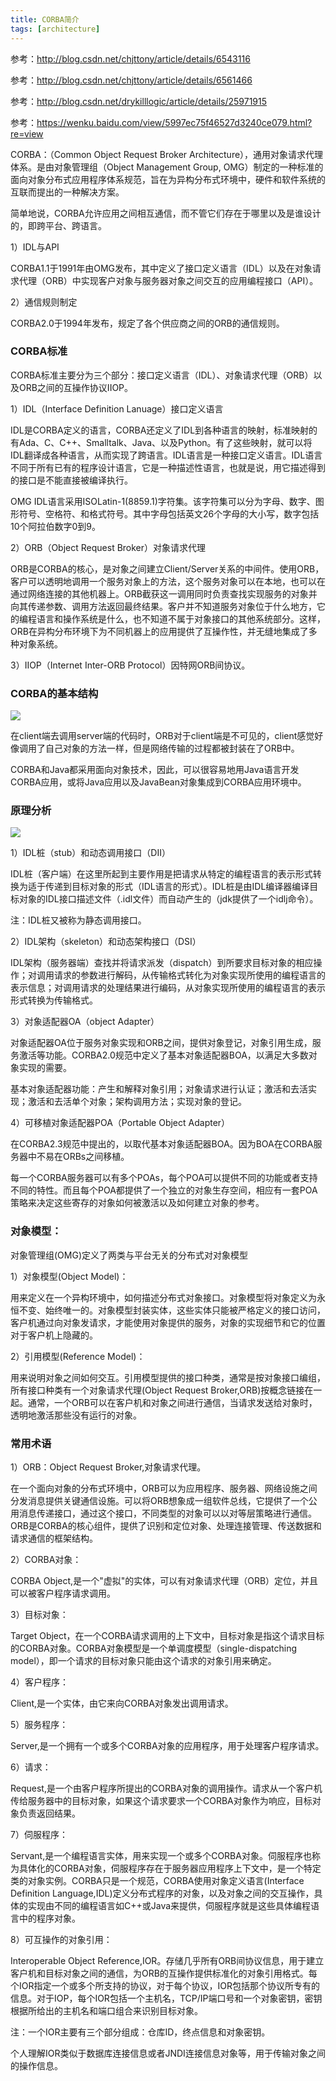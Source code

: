 ```yaml
---
title: CORBA简介
tags: [architecture]
---
```


参考：http://blog.csdn.net/chjttony/article/details/6543116

参考：http://blog.csdn.net/chjttony/article/details/6561466

参考：http://blog.csdn.net/drykilllogic/article/details/25971915

参考：https://wenku.baidu.com/view/5997ec75f46527d3240ce079.html?re=view

CORBA：（Common Object Request Broker Architecture），通用对象请求代理体系。是由对象管理组（Object Management Group, OMG）制定的一种标准的面向对象分布式应用程序体系规范，旨在为异构分布式环境中，硬件和软件系统的互联而提出的一种解决方案。

简单地说，CORBA允许应用之间相互通信，而不管它们存在于哪里以及是谁设计的，即跨平台、跨语言。

1）IDL与API

CORBA1.1于1991年由OMG发布，其中定义了接口定义语言（IDL）以及在对象请求代理（ORB）中实现客户对象与服务器对象之间交互的应用编程接口（API）。

2）通信规则制定

CORBA2.0于1994年发布，规定了各个供应商之间的ORB的通信规则。

### CORBA标准

CORBA标准主要分为三个部分：接口定义语言（IDL）、对象请求代理（ORB）以及ORB之间的互操作协议IIOP。 

1）IDL（Interface Definition Lanuage）接口定义语言

IDL是CORBA定义的语言，CORBA还定义了IDL到各种语言的映射，标准映射的有Ada、C、C++、Smalltalk、Java、以及Python。有了这些映射，就可以将IDL翻译成各种语言，从而实现了跨语言。IDL语言是一种接口定义语言。IDL语言不同于所有已有的程序设计语言，它是一种描述性语言，也就是说，用它描述得到的接口是不能直接被编译执行。

OMG IDL语言采用ISOLatin-1(8859.1)字符集。该字符集可以分为字母、数字、图形符号、空格符、和格式符号。其中字母包括英文26个字母的大小写，数字包括10个阿拉伯数字0到9。

2）ORB（Object Request Broker）对象请求代理

ORB是CORBA的核心，是对象之间建立Client/Server关系的中间件。使用ORB，客户可以透明地调用一个服务对象上的方法，这个服务对象可以在本地，也可以在通过网络连接的其他机器上。ORB截获这一调用同时负责查找实现服务的对象并向其传递参数、调用方法返回最终结果。客户并不知道服务对象位于什么地方，它的编程语言和操作系统是什么，也不知道不属于对象接口的其他系统部分。这样，ORB在异构分布环境下为不同机器上的应用提供了互操作性，并无缝地集成了多种对象系统。

3）IIOP（Internet Inter-ORB Protocol）因特网ORB间协议。

### CORBA的基本结构

![](/images/middleware/corba/corba-architecture.png)

在client端去调用server端的代码时，ORB对于client端是不可见的，client感觉好像调用了自己对象的方法一样，但是网络传输的过程都被封装在了ORB中。

CORBA和Java都采用面向对象技术，因此，可以很容易地用Java语言开发CORBA应用，或将Java应用以及JavaBean对象集成到CORBA应用环境中。

### 原理分析

![](/images/middleware/corba/corba-operation.png)

1）IDL桩（stub）和动态调用接口（DII）

IDL桩（客户端）在这里所起到主要作用是把请求从特定的编程语言的表示形式转换为适于传递到目标对象的形式（IDL语言的形式）。IDL桩是由IDL编译器编译目标对象的IDL接口描述文件（.idl文件）而自动产生的（jdk提供了一个idlj命令）。

注：IDL桩又被称为静态调用接口。

2）IDL架构（skeleton）和动态架构接口（DSI）

IDL架构（服务器端）查找并将请求派发（dispatch）到所要求目标对象的相应操作；对调用请求的参数进行解码，从传输格式转化为对象实现所使用的编程语言的表示信息；对调用请求的处理结果进行编码，从对象实现所使用的编程语言的表示形式转换为传输格式。

3）对象适配器OA（object Adapter）

对象适配器OA位于服务对象实现和ORB之间，提供对象登记，对象引用生成，服务激活等功能。CORBA2.0规范中定义了基本对象适配器BOA，以满足大多数对象实现的需要。

基本对象适配器功能：产生和解释对象引用；对象请求进行认证；激活和去活实现；激活和去活单个对象；架构调用方法；实现对象的登记。

4）可移植对象适配器POA（Portable Object Adapter）

在CORBA2.3规范中提出的，以取代基本对象适配器BOA。因为BOA在CORBA服务器中不易在ORBs之间移植。

每一个CORBA服务器可以有多个POAs，每个POA可以提供不同的功能或者支持不同的特性。而且每个POA都提供了一个独立的对象生存空间，相应有一套POA策略来决定这些寄存的对象如何被激活以及如何建立对象的参考。

### 对象模型：

对象管理组(OMG)定义了两类与平台无关的分布式对对象模型

1）对象模型(Object Model)：

用来定义在一个异构环境中，如何描述分布式对象接口。对象模型将对象定义为永恒不变、始终唯一的。对象模型封装实体，这些实体只能被严格定义的接口访问，客户机通过向对象发请求，才能使用对象提供的服务，对象的实现细节和它的位置对于客户机上隐藏的。

2）引用模型(Reference Model)：

用来说明对象之间如何交互。引用模型提供的接口种类，通常是按对象接口编组，所有接口种类有一个对象请求代理(Object Request Broker,ORB)按概念链接在一起。通常，一个ORB可以在客户机和对象之间进行通信，当请求发送给对象时，透明地激活那些没有运行的对象。

### 常用术语

1）ORB：Object Request Broker,对象请求代理。

在一个面向对象的分布式环境中，ORB可以为应用程序、服务器、网络设施之间分发消息提供关键通信设施。可以将ORB想象成一组软件总线，它提供了一个公用消息传递接口，通过这个接口，不同类型的对象可以以对等层策略进行通信。ORB是CORBA的核心组件，提供了识别和定位对象、处理连接管理、传送数据和请求通信的框架结构。

2）CORBA对象：

CORBA Object,是一个"虚拟"的实体，可以有对象请求代理（ORB）定位，并且可以被客户程序请求调用。

3）目标对象：

Target Object，在一个CORBA请求调用的上下文中，目标对象是指这个请求目标的CORBA对象。CORBA对象模型是一个单调度模型（single-dispatching model），即一个请求的目标对象只能由这个请求的对象引用来确定。

4）客户程序：

Client,是一个实体，由它来向CORBA对象发出调用请求。

5）服务程序：

Server,是一个拥有一个或多个CORBA对象的应用程序，用于处理客户程序请求。

6）请求：

Request,是一个由客户程序所提出的CORBA对象的调用操作。请求从一个客户机传给服务器中的目标对象，如果这个请求要求一个CORBA对象作为响应，目标对象负责返回结果。

7）伺服程序：

Servant,是一个编程语言实体，用来实现一个或多个CORBA对象。伺服程序也称为具体化的CORBA对象，伺服程序存在于服务器应用程序上下文中，是一个特定类的对象实例。CORBA只是一个规范，CORBA使用对象定义语言(Interface Definition Language,IDL)定义分布式程序的对象，以及对象之间的交互操作，具体的实现由不同的编程语言如C++或Java来提供，伺服程序就是这些具体编程语言中的程序对象。

8）可互操作的对象引用：

Interoperable Object Reference,IOR。存储几乎所有ORB间协议信息，用于建立客户机和目标对象之间的通信，为ORB的互操作提供标准化的对象引用格式。每个IOR指定一个或多个所支持的协议，对于每个协议，IOR包括那个协议所专有的信息。对于IOP，每个IOR包括一个主机名，TCP/IP端口号和一个对象密钥，密钥根据所给出的主机名和端口组合来识别目标对象。

注：一个IOR主要有三个部分组成：仓库ID，终点信息和对象密钥。

个人理解IOR类似于数据库连接信息或者JNDI连接信息对象等，用于传输对象之间的操作信息。

